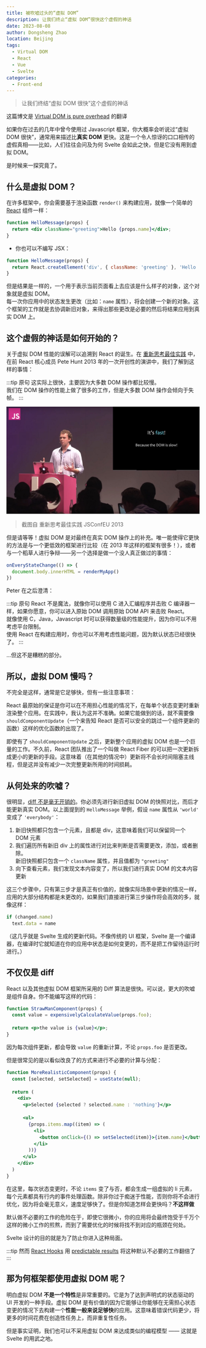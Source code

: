 ```yaml
---
title: 被吹嘘过头的“虚拟 DOM”
description: 让我们终止“虚拟 DOM”很快这个虚假的神话
date: 2023-08-08
author: Dongsheng Zhao
location: Beijing
tags:
  - Virtual DOM
  - React
  - Vue
  - Svelte
categories:
  - Front-end
---
```


> 让我们终结“虚拟 DOM 很快”这个虚假的神话

<!-- more -->

这篇博文是 [Virtual DOM is pure overhead](https://svelte.dev/blog/virtual-dom-is-pure-overhead) 的翻译

如果你在过去的几年中曾今使用过 Javascript 框架，你大概率会听说过“虚拟 DOM 很快”，通常用来描述比**真实 DOM** 更快。这是一个令人惊讶的口口相传的虚假真相——比如，人们往往会问及为何 Svelte 会如此之快，但是它没有用到虚拟 DOM。

是时候来一探究竟了。

## 什么是虚拟 DOM？

在许多框架中，你会需要基于渲染函数 `render()` 来构建应用，就像一个简单的 [React](https://react.dev/) 组件一样：

```jsx
function HelloMessage(props) {
  return <div className="greeting">Hello {props.name}</div>;
}
```  


* 你也可以不编写 JSX：

```js
function HelloMessage(props) {
  return React.createElement('div', { className: 'greeting' }, 'Hello ', props.name)
}
```

但是结果是一样的，一个用于表示当前页面看上去应该是什么样子的对象，这个对象就是虚拟 DOM。  
每一次你应用中的状态发生更改（比如：`name` 属性），将会创建一个新的对象。这个框架的工作就是去协调新旧对象，来得出那些更改是必要的然后将结果应用到真实 DOM 上。

## 这个虚假的神话是如何开始的？

关于虚拟 DOM 性能的误解可以追溯到 React 的诞生。在 [重新思考最佳实践](https://www.youtube.com/watch?v=x7cQ3mrcKaY) 中，在前 React 核心成员 Pete Hunt 2013 年的一次开创性的演讲中，我们了解到这样的事情：

:::tip 原句
这实际上很快，主要因为大多数 DOM 操作都比较慢。  
我们在 DOM 操作的性能上做了很多的工作，但是大多数 DOM 操作会倾向于失帧。
:::

![rethinking-best-practices](./rethinking-best-practices.jpg)
> 截图自 重新思考最佳实践 JSConfEU 2013

但是请等等！虚拟 DOM 是对最终在真实 DOM 操作上的补充。唯一能使得它更快的方法是与一个更低效的框架进行比较（在 2013 年这样的框架有很多！），或者与一个稻草人进行争辩——另一个选择是做一个没人真正做过的事情：

```js
onEveryStateChange(() => {
  document.body.innerHTML = renderMyApp()
})
```

Peter 在之后澄清：

:::tip 原句
React 不是魔法，就像你可以使用 C 进入汇编程序并击败 C 编译器一样，如果你愿意，你可以进入原始 DOM 调用原始 DOM API 来击败 React。  
就像使用 C，Java，Javascript 时可以获得数量级的性能提升，因为你可以不用考虑平台限制。  
使用 React 在构建应用时，你也可以不用考虑性能问题，因为默认状态已经很快了。
:::

...但这不是糟糕的部分。

## 所以，虚拟 DOM 慢吗？

不完全是这样，通常是它足够快，但有一些注意事项：

React 最原始的保证是你可以在不用担心性能的情况下，在每单个状态变更时重新渲染整个应用。在实践中，我认为这并不准确。如果它能做到的话，就不需要像 `shouldComponentUpdate`（一个来告知 React 是否可以安全的跳过一个组件更新的函数）这样的优化函数的出现了。

即使有了 `shouldComponentUpdate` 之后，更新整个应用的虚拟 DOM 也是一个巨量的工作。不久前，React 团队推出了一个叫做 React Fiber 的可以把一次更新拆成更小的更新的手段。这意味着（在其他的情况中）更新将不会长时间阻塞主线程，但是这并没有减少一次完整更新所用的时间损耗。

## 从何处来的吹嘘？

很明显，[diff 不是毫无开销的](https://twitter.com/pcwalton/status/1015694528857047040)。你必须先进行新旧虚拟 DOM 的快照对比，而后才能更新真实 DOM。以上面提到的 `HelloMessage` 举例，假设 `name` 属性从 `'world'` 变成了 `'everybody'`：

1. 新旧快照都只包含一个元素，且都是 div，这意味着我们可以保留同一个 DOM 元素
2. 我们遍历所有新旧 div 上的属性进行对比来判断是否需要更改，添加，或者删除。  
新旧快照都只包含一个 `className` 属性，并且值都为 `"greeting"`
3. 向下查看元素，我们发现文本内容变了，所以我们进行真实 DOM 的文本内容更新

这三个步骤中，只有第三步才是真正有价值的，就像实际场景中更新的情况一样，应用的大部分结构都是未更改的，如果我们直接进行第三步操作将会高效的多，就像这样：

```js
if (changed.name)
  text.data = name
```

（这几乎就是 Svelte 生成的更新代码。不像传统的 UI 框架，Svelte 是一个编译器，在编译时它就知道在你的应用中状态是如何变更的，而不是把工作留待运行时进行。）

## 不仅仅是 diff 

React 以及其他虚拟 DOM 框架所采用的 Diff 算法是很快。可以说，更大的吹嘘是组件自身。你不能编写这样的代码：

```jsx
function StrawManComponent(props) {
  const value = expensivelyCalculateValue(props.foo);
 
  return <p>the value is {value}</p>;
}
```

因为每次组件更新，都会导致 `value` 的重新计算，不论 `props.foo` 是否更改。

但是很常见的是以看似改良了的方式来进行不必要的计算与分配：

```jsx
function MoreRealisticComponent(props) {
  const [selected, setSelected] = useState(null);
 
  return (
    <div>
      <p>Selected {selected ? selected.name : 'nothing'}</p>
 
      <ul>
        {props.items.map((item) => (
          <li>
            <button onClick={() => setSelected(item)}>{item.name}</button>
          </li>
        ))}
      </ul>
    </div>
  )
}
```

在这里，每次状态变更时，不论 `items` 变了与否，都会生成一组虚拟的 li 元素，每个元素都具有行内的事件处理函数。除非你过于痴迷于性能，否则你将不会进行优化，因为将会毫无意义，速度足够快了。但是你知道怎样会更快吗？**不这样做**

默认做不必要的工作的危险在于，即使它很微小，你的应用将会最终饱受于千万个这样的微小工作的煎熬，而到了需要优化的时候将找不到对应的瓶颈在何处。

Svelte 设计的目的就是为了防止你进入这种局面。

:::tip 然而
[React Hooks](https://reactjs.org/docs/hooks-intro.html) 用 [predictable results](https://twitter.com/thekitze/status/1078582382201131008) 将这种默认不必要的工作翻倍了
:::

## 那为何框架都使用虚拟 DOM 呢？

明白虚拟 DOM **不是一个特性**是非常重要的。它是为了达到声明式的状态驱动的 UI 开发的一种手段。虚拟 DOM 是有价值的因为它能够让你能够在无需担心状态变更的情况下去构建一个**性能一般来说足够快**的应用。这意味着错误代码更少，将更多的时间花费在创造性任务上，而非重复性任务。

但是事实证明，我们也可以不采用虚拟 DOM 来达成类似的编程模型 —— 这就是 Svelte 的用武之地。